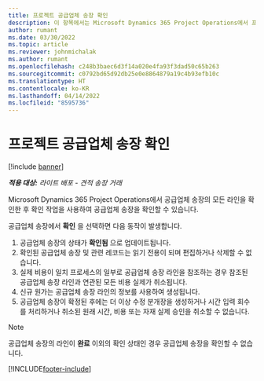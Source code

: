 ```yaml
---
title: 프로젝트 공급업체 송장 확인
description: 이 항목에서는 Microsoft Dynamics 365 Project Operations에서 프로젝트 공급업체 송장을 확인하는 방법과 프로젝트 공급업체 송장 확인의 재정적 영향에 대해 설명합니다.
author: rumant
ms.date: 03/30/2022
ms.topic: article
ms.reviewer: johnmichalak
ms.author: rumant
ms.openlocfilehash: c248b3baec6d3f14a020e4fa93f3dad50c65b263
ms.sourcegitcommit: c0792bd65d92db25e0e8864879a19c4b93efb10c
ms.translationtype: HT
ms.contentlocale: ko-KR
ms.lasthandoff: 04/14/2022
ms.locfileid: "8595736"
---
```

# <a name="confirm-a-project-vendor-invoice"></a>프로젝트 공급업체 송장 확인

[!include [banner](../../includes/dataverse-preview.md)]

_**적용 대상:** 라이트 배포 - 견적 송장 거래_

Microsoft Dynamics 365 Project Operations에서 공급업체 송장의 모든 라인을 확인한 후 확인 작업을 사용하여 공급업체 송장을 확인할 수 있습니다.

공급업체 송장에서 **확인** 을 선택하면 다음 동작이 발생합니다.

1. 공급업체 송장의 상태가 **확인됨** 으로 업데이트됩니다.
2. 확인된 공급업체 송장 및 관련 레코드는 읽기 전용이 되며 편집하거나 삭제할 수 없습니다.
3. 실제 비용이 일치 프로세스의 일부로 공급업체 송장 라인을 참조하는 경우 참조된 공급업체 송장 라인과 연관된 모든 비용 실제가 취소됩니다.
4. 신규 원가는 공급업체 송장 라인의 정보를 사용하여 생성됩니다.
5. 공급업체 송장이 확정된 후에는 더 이상 수정 분개장을 생성하거나 시간 입력 회수를 처리하거나 취소된 원래 시간, 비용 또는 자재 실제 승인을 취소할 수 없습니다.

> [!NOTE]
> 공급업체 송장의 라인이 **완료** 이외의 확인 상태인 경우 공급업체 송장을 확인할 수 없습니다.

[!INCLUDE[footer-include](../../includes/footer-banner.md)]
